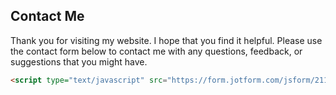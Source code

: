 ## Contact Me

Thank you for visiting my website. I hope that you find it helpful. Please use the contact form below to contact me with any questions, feedback, or suggestions that you might have.

<!-- {% raw %} -->
```html
<script type="text/javascript" src="https://form.jotform.com/jsform/211070821161138"></script>
```
<!-- {% endraw %}) -->
